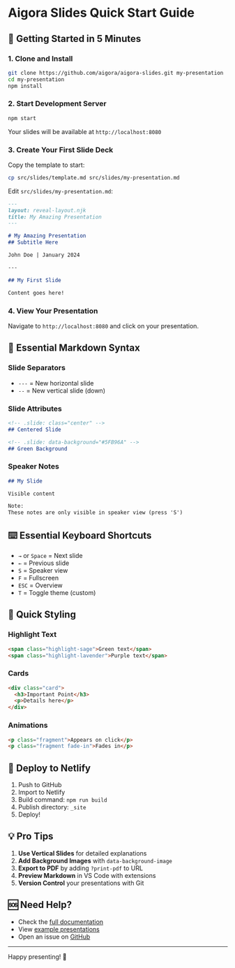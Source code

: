 # Aigora Slides Quick Start Guide

## 🚀 Getting Started in 5 Minutes

### 1. Clone and Install

```bash
git clone https://github.com/aigora/aigora-slides.git my-presentation
cd my-presentation
npm install
```

### 2. Start Development Server

```bash
npm start
```

Your slides will be available at `http://localhost:8080`

### 3. Create Your First Slide Deck

Copy the template to start:

```bash
cp src/slides/template.md src/slides/my-presentation.md
```

Edit `src/slides/my-presentation.md`:

```markdown
---
layout: reveal-layout.njk
title: My Amazing Presentation
---

# My Amazing Presentation
## Subtitle Here

John Doe | January 2024

---

## My First Slide

Content goes here!
```

### 4. View Your Presentation

Navigate to `http://localhost:8080` and click on your presentation.

## 📝 Essential Markdown Syntax

### Slide Separators
- `---` = New horizontal slide
- `--` = New vertical slide (down)

### Slide Attributes
```markdown
<!-- .slide: class="center" -->
## Centered Slide

<!-- .slide: data-background="#5FB96A" -->
## Green Background
```

### Speaker Notes
```markdown
## My Slide

Visible content

Note:
These notes are only visible in speaker view (press 'S')
```

## ⌨️ Essential Keyboard Shortcuts

- `→` or `Space` = Next slide
- `←` = Previous slide
- `S` = Speaker view
- `F` = Fullscreen
- `ESC` = Overview
- `T` = Toggle theme (custom)

## 🎨 Quick Styling

### Highlight Text
```html
<span class="highlight-sage">Green text</span>
<span class="highlight-lavender">Purple text</span>
```

### Cards
```html
<div class="card">
  <h3>Important Point</h3>
  <p>Details here</p>
</div>
```

### Animations
```html
<p class="fragment">Appears on click</p>
<p class="fragment fade-in">Fades in</p>
```

## 🚢 Deploy to Netlify

1. Push to GitHub
2. Import to Netlify
3. Build command: `npm run build`
4. Publish directory: `_site`
5. Deploy!

## 💡 Pro Tips

1. **Use Vertical Slides** for detailed explanations
2. **Add Background Images** with `data-background-image`
3. **Export to PDF** by adding `?print-pdf` to URL
4. **Preview Markdown** in VS Code with extensions
5. **Version Control** your presentations with Git

## 🆘 Need Help?

- Check the [full documentation](../README.md)
- View [example presentations](../src/slides/)
- Open an issue on [GitHub](https://github.com/aigora/aigora-slides)

---

Happy presenting! 🎉 